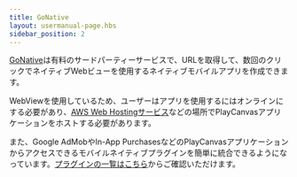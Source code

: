 ```yaml
---
title: GoNative
layout: usermanual-page.hbs
sidebar_position: 2
---
```


[GoNative][gonative]は有料のサードパーティーサービスで、URLを取得して、数回のクリックでネイティブWebビューを使用するネイティブモバイルアプリを作成できます。

WebViewを使用しているため、ユーザーはアプリを使用するにはオンラインにする必要があり、[AWS Web Hostingサービス][aws-webhost]などの場所でPlayCanvasアプリケーションをホストする必要があります。

また、Google AdMobやIn-App PurchasesなどのPlayCanvasアプリケーションからアクセスできるモバイルネイティブプラグインを簡単に統合できるようになっています。[プラグインの一覧はこちら][plugin-list]からご確認いただけます。

[gonative]: https://gonative.io/
[aws-webhost]: https://aws.amazon.com/websites/
[plugin-list]: https://gonative.io/plugins
